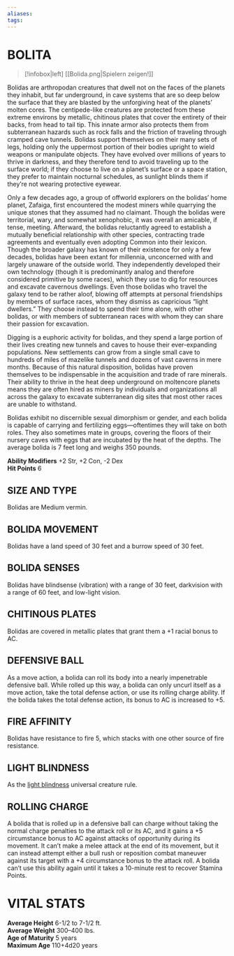 ```yaml
---
aliases: 
tags: 
---
```

# BOLITA
> [!infobox|left]
>  [[Bolida.png|Spielern zeigen!]]
> 

Bolidas are arthropodan creatures that dwell not on the faces of the planets they inhabit, but far underground, in cave systems that are so deep below the surface that they are blasted by the unforgiving heat of the planets’ molten cores. The centipede-like creatures are protected from these extreme environs by metallic, chitinous plates that cover the entirety of their backs, from head to tail tip. This innate armor also protects them from subterranean hazards such as rock falls and the friction of traveling through cramped cave tunnels. Bolidas support themselves on their many sets of legs, holding only the uppermost portion of their bodies upright to wield weapons or manipulate objects. They have evolved over millions of years to thrive in darkness, and they therefore tend to avoid traveling up to the surface world; if they choose to live on a planet’s surface or a space station, they prefer to maintain nocturnal schedules, as sunlight blinds them if they’re not wearing protective eyewear.  
  
Only a few decades ago, a group of offworld explorers on the bolidas’ home planet, Zafaiga, first encountered the modest miners while quarrying the unique stones that they assumed had no claimant. Though the bolidas were territorial, wary, and somewhat xenophobic, it was overall an amicable, if tense, meeting. Afterward, the bolidas reluctantly agreed to establish a mutually beneficial relationship with other species, contracting trade agreements and eventually even adopting Common into their lexicon. Though the broader galaxy has known of their existence for only a few decades, bolidas have been extant for millennia, unconcerned with and largely unaware of the outside world. They independently developed their own technology (though it is predominantly analog and therefore considered primitive by some races), which they use to dig for resources and excavate cavernous dwellings. Even those bolidas who travel the galaxy tend to be rather aloof, blowing off attempts at personal friendships by members of surface races, whom they dismiss as capricious “light dwellers.” They choose instead to spend their time alone, with other bolidas, or with members of subterranean races with whom they can share their passion for excavation.  
  
Digging is a euphoric activity for bolidas, and they spend a large portion of their lives creating new tunnels and caves to house their ever-expanding populations. New settlements can grow from a single small cave to hundreds of miles of mazelike tunnels and dozens of vast caverns in mere months. Because of this natural disposition, bolidas have proven themselves to be indispensable in the acquisition and trade of rare minerals. Their ability to thrive in the heat deep underground on moltencore planets means they are often hired as miners by individuals and organizations all across the galaxy to excavate subterranean dig sites that most other races are unable to withstand.  
  
Bolidas exhibit no discernible sexual dimorphism or gender, and each bolida is capable of carrying and fertilizing eggs—oftentimes they will take on both roles. They also sometimes mate in groups, covering the floors of their nursery caves with eggs that are incubated by the heat of the depths. The average bolida is 7 feet long and weighs 350 pounds.  
  
**Ability Modifiers** +2 Str, +2 Con, -2 Dex  
**Hit Points** 6

## SIZE AND TYPE

Bolidas are Medium vermin.  

## BOLIDA MOVEMENT

Bolidas have a land speed of 30 feet and a burrow speed of 30 feet.  

## BOLIDA SENSES

Bolidas have blindsense (vibration) with a range of 30 feet, darkvision with a range of 60 feet, and low-light vision.  

## CHITINOUS PLATES

Bolidas are covered in metallic plates that grant them a +1 racial bonus to AC.  

## DEFENSIVE BALL

As a move action, a bolida can roll its body into a nearly impenetrable defensive ball. While rolled up this way, a bolida can only uncurl itself as a move action, take the total defense action, or use its rolling charge ability. If the bolida takes the total defense action, its bonus to AC is increased to +5.  

## FIRE AFFINITY

Bolidas have resistance to fire 5, which stacks with one other source of fire resistance.  

## LIGHT BLINDNESS

As the [light blindness](https://aonsrd.com/UniversalMonsterRules.aspx?ItemName=Light%20Blindness) universal creature rule.  

## ROLLING CHARGE

A bolida that is rolled up in a defensive ball can charge without taking the normal charge penalties to the attack roll or its AC, and it gains a +5 circumstance bonus to AC against attacks of opportunity during its movement. It can’t make a melee attack at the end of its movement, but it can instead attempt either a bull rush or reposition combat maneuver against its target with a +4 circumstance bonus to the attack roll. A bolida can’t use this ability again until it takes a 10-minute rest to recover Stamina Points.

# VITAL STATS

**Average Height** 6-1/2 to 7-1/2 ft.  
**Average Weight** 300–400 lbs.  
**Age of Maturity** 5 years  
**Maximum Age** 110+4d20 years
